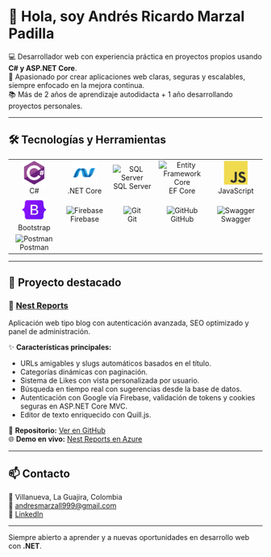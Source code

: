 # 👋 Hola, soy Andrés Ricardo Marzal Padilla  

💻 Desarrollador web con experiencia práctica en proyectos propios usando **C# y ASP.NET Core**.  
🚀 Apasionado por crear aplicaciones web claras, seguras y escalables, siempre enfocado en la mejora continua.  
📚 Más de 2 años de aprendizaje autodidacta + 1 año desarrollando proyectos personales.  

---

## 🛠️ Tecnologías y Herramientas  

<table>
  <tr>
    <td align="center" width="120">
      <img src="https://raw.githubusercontent.com/devicons/devicon/master/icons/csharp/csharp-original.svg" width="48" height="48" alt="C#" />
      <br>C#
    </td>
    <td align="center" width="120">
      <img src="https://raw.githubusercontent.com/devicons/devicon/master/icons/dot-net/dot-net-original.svg" width="48" height="48" alt=".NET" />
      <br>.NET Core
    </td>
    <td align="center" width="120">
      <img src="https://img.icons8.com/color/48/000000/microsoft-sql-server.png" width="48" height="48" alt="SQL Server" />
      <br>SQL Server
    </td>
    <td align="center" width="120">
      <img src="https://cdn.worldvectorlogo.com/logos/entity-framework-core-1.svg" width="48" height="48" alt="Entity Framework Core" />
      <br>EF Core
    </td>
    <td align="center" width="120">
      <img src="https://raw.githubusercontent.com/devicons/devicon/master/icons/javascript/javascript-original.svg" width="48" height="48" alt="JavaScript" />
      <br>JavaScript
    </td>
  </tr>
  <tr>
    <td align="center" width="120">
      <img src="https://raw.githubusercontent.com/devicons/devicon/master/icons/bootstrap/bootstrap-original.svg" width="48" height="48" alt="Bootstrap" />
      <br>Bootstrap
    </td>
    <td align="center" width="120">
      <img src="https://www.vectorlogo.zone/logos/firebase/firebase-icon.svg" width="48" height="48" alt="Firebase" />
      <br>Firebase
    </td>
    <td align="center" width="120">
      <img src="https://www.vectorlogo.zone/logos/git-scm/git-scm-icon.svg" width="48" height="48" alt="Git" />
      <br>Git
    </td>
    <td align="center" width="120">
      <img src="https://cdn-icons-png.flaticon.com/512/25/25231.png" width="48" height="48" alt="GitHub" />
      <br>GitHub
    </td>
    <td align="center" width="120">
      <img src="https://static-00.iconduck.com/assets.00/swagger-icon-498x512-dmf4j5qf.png" width="48" height="48" alt="Swagger" />
      <br>Swagger
    </td>
  </tr>
  <tr>
    <td align="center" width="120">
      <img src="https://www.vectorlogo.zone/logos/getpostman/getpostman-icon.svg" width="48" height="48" alt="Postman" />
      <br>Postman
    </td>
  </tr>
</table>  

---

## 📌 Proyecto destacado  

### 📰 [Nest Reports](https://blogwebroles.azurewebsites.net)  
Aplicación web tipo blog con autenticación avanzada, SEO optimizado y panel de administración.  

✨ **Características principales:**  
- URLs amigables y slugs automáticos basados en el título.  
- Categorías dinámicas con paginación.  
- Sistema de Likes con vista personalizada por usuario.  
- Búsqueda en tiempo real con sugerencias desde la base de datos.  
- Autenticación con Google vía Firebase, validación de tokens y cookies seguras en ASP.NET Core MVC.  
- Editor de texto enriquecido con Quill.js.  

🔗 **Repositorio:** [Ver en GitHub](https://github.com/andresmarzall/NestReports)  
🌐 **Demo en vivo:** [Nest Reports en Azure](https://blogwebroles.azurewebsites.net)  

---

## 📫 Contacto  

📍 Villanueva, La Guajira, Colombia  
📧 [andresmarzall999@gmail.com](mailto:andresmarzall999@gmail.com)  
💼 [LinkedIn](https://www.linkedin.com/in/andres-marzal-3451b0262/)  

---
Siempre abierto a aprender y a nuevas oportunidades en desarrollo web con **.NET**.  
